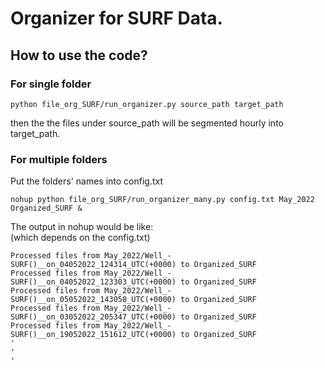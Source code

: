 # Organizer for SURF Data.

## How to use the code?

### For single folder
```
python file_org_SURF/run_organizer.py source_path target_path
```
then the the files under source_path will be segmented hourly into target_path.

### For multiple folders

Put the folders' names into config.txt
```
nohup python file_org_SURF/run_organizer_many.py config.txt May_2022 Organized_SURF &
```
The output in nohup would be like:  
(which depends on the config.txt)
```
Processed files from May_2022/Well_-SURF()__on_04052022_124314_UTC(+0000) to Organized_SURF
Processed files from May_2022/Well_-SURF()__on_04052022_123303_UTC(+0000) to Organized_SURF
Processed files from May_2022/Well_-SURF()__on_05052022_143058_UTC(+0000) to Organized_SURF
Processed files from May_2022/Well_-SURF()__on_03052022_205347_UTC(+0000) to Organized_SURF
Processed files from May_2022/Well_-SURF()__on_19052022_151612_UTC(+0000) to Organized_SURF
'
'
'
```

